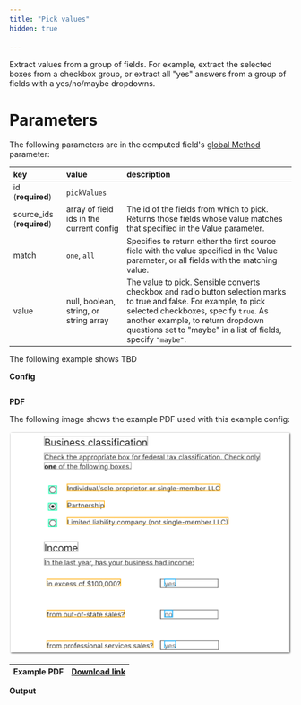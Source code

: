 ```yaml
---
title: "Pick values"
hidden: true

---
```


Extract values from a group of fields. For example, extract the selected boxes from a checkbox group, or extract all "yes" answers from a group of fields with a yes/no/maybe dropdowns.

Parameters
====

The following parameters are in the computed field's [global Method](doc:computed-field-methods#parameters) parameter: 

| key                       | value                                    | description                                                  |
| :------------------------ | :--------------------------------------- | :----------------------------------------------------------- |
| id (**required**)         | `pickValues`                             |                                                              |
| source_ids (**required**) | array of field ids in the current config | The id of the fields from which to pick. Returns those fields whose value matches that specified in the Value parameter. |
| match                     | `one`, `all`                             | Specifies to return either the first source field with the value specified in the Value parameter, or all fields with the matching value. |
| value                     | null, boolean, string, or string array   | The value to pick. Sensible converts checkbox and radio button selection marks to true and false. For example, to pick selected checkboxes, specify `true`. As another example, to return dropdown questions set to "maybe" in a list of fields, specify `"maybe"`. |

The following example shows TBD

**Config**

```json

```



**PDF**

The following image shows the example PDF used with this example config:

![Click to enlarge](https://raw.githubusercontent.com/sensible-hq/sensible-docs/main/readme-sync/assets/v0/images/final/pick_values.png)

| Example PDF | [Download link](https://raw.githubusercontent.com/sensible-hq/sensible-docs/main/readme-sync/assets/v0/pdfs/pick_values.pdf) |
| ----------- | ------------------------------------------------------------ |

**Output**

```json

```

